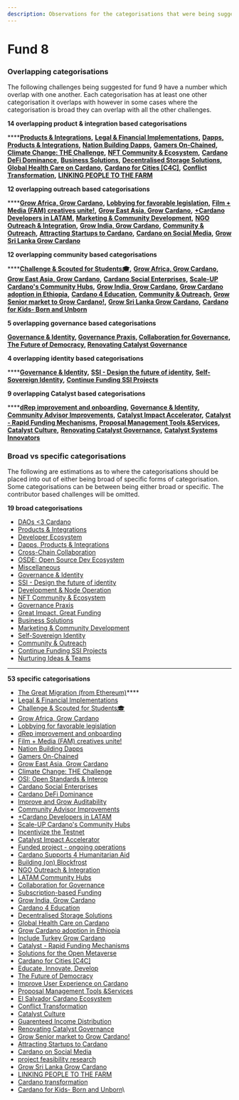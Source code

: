 ```yaml
---
description: Observations for the categorisations that were being suggested for fund 9
---
```


# Fund 8

### Overlapping categorisations

The following challenges being suggested for fund 9 have a number which overlap with one another. Each categorisation has at least one other categorisation it overlaps with however in some cases where the categorisation is broad they can overlap with all the other challenges.



**14 overlapping product & integration based categorisations**

****[**Products & Integrations**](https://app.ideascale.com/t/UM5UZBunL)**,** [**Legal & Financial Implementations**](https://app.ideascale.com/t/UM5UZBvbn)**,** [**Dapps, Products & Integrations**](https://app.ideascale.com/t/UM5UZBw78)**,** [**Nation Building Dapps**](https://app.ideascale.com/t/UM5UZBuo2)**,** [**Gamers On-Chained**](https://app.ideascale.com/t/UM5UZBw1o)**,** [**Climate Change: THE Challenge**](https://app.ideascale.com/t/UM5UZBvq4)**,** [**NFT Community & Ecosystem**](https://app.ideascale.com/t/UM5UZBwLV)**,** [**Cardano DeFi Dominance**](https://app.ideascale.com/t/UM5UZBurB)**,** [**Business Solutions**](https://app.ideascale.com/t/UM5UZBvhC)**,** [**Decentralised Storage Solutions**](https://app.ideascale.com/t/UM5UZBuuG)**,** [**Global Health Care on Cardano**](https://app.ideascale.com/t/UM5UZBw4s)**,** [**Cardano for Cities \[C4C\]**](https://app.ideascale.com/t/UM5UZBwDp)**,** [**Conflict Transformation**](https://app.ideascale.com/t/UM5UZBulb)**,** [**LINKING PEOPLE TO THE FARM**](https://app.ideascale.com/t/UM5UZBwPp)



**12 overlapping outreach based categorisations**

****[**Grow Africa, Grow Cardano**](https://app.ideascale.com/t/UM5UZBuk1)**,** [**Lobbying for favorable legislation**](https://app.ideascale.com/t/UM5UZBwe3)**,** [**Film + Media (FAM) creatives unite!**](https://app.ideascale.com/t/UM5UZBuw7)**,** [**Grow East Asia, Grow Cardano**](https://app.ideascale.com/t/UM5UZBvV3)**,** [**+Cardano Developers in LATAM**](https://cardano.ideascale.com/c/idea/405144)**,**  [**Marketing & Community Development**](https://app.ideascale.com/t/UM5UZBwId)**,** [**NGO Outreach & Integration**](https://app.ideascale.com/t/UM5UZBvey)**,** [**Grow India, Grow Cardano**](https://app.ideascale.com/t/UM5UZBumF)**,** [**Community & Outreach**](https://app.ideascale.com/t/UM5UZBunC)**,** [**Attracting Startups to Cardano**](https://app.ideascale.com/t/UM5UZBvur)**,** [**Cardano on Social Media**](https://app.ideascale.com/t/UM5UZBw8V)**,** [**Grow Sri Lanka Grow Cardano**](https://app.ideascale.com/t/UM5UZBurO)



**12 overlapping community based categorisations**

****[**Challenge & Scouted for Students🎓**](https://app.ideascale.com/t/UM5UZBvbE)**,** [**Grow Africa, Grow Cardano**](https://app.ideascale.com/t/UM5UZBuk1)**,** [**Grow East Asia, Grow Cardano**](https://app.ideascale.com/t/UM5UZBvV3)**,** [**Cardano Social Enterprises**](https://app.ideascale.com/t/UM5UZBuod)**,** [**Scale-UP Cardano's Community Hubs**](https://app.ideascale.com/t/UM5UZBukC)**,** [**Grow India, Grow Cardano**](https://app.ideascale.com/t/UM5UZBumF)**,** [**Grow Cardano adoption in Ethiopia**](https://app.ideascale.com/t/UM5UZBu6F)**,** [**Cardano 4 Education**](https://app.ideascale.com/t/UM5UZBwpW)**,** [**Community & Outreach**](https://app.ideascale.com/t/UM5UZBunC)**,** [**Grow Senior market to Grow Cardano!**](https://app.ideascale.com/t/UM5UZBuog)**,** [**Grow Sri Lanka Grow Cardano**](https://app.ideascale.com/t/UM5UZBurO)**,** [**Cardano for Kids- Born and Unborn**](https://app.ideascale.com/t/UM5UZBuqn)



**5 overlapping governance based categorisations** &#x20;

****[**Governance & Identity**](https://app.ideascale.com/t/UM5UZBunV)**,** [**Governance Praxis**](https://app.ideascale.com/t/UM5UZBv6V)**,** [**Collaboration for Governance**](https://app.ideascale.com/t/UM5UZBwWo)**,** [**The Future of Democracy**](https://app.ideascale.com/t/UM5UZBvIA)**,** [**Renovating Catalyst Governance**](https://app.ideascale.com/t/UM5UZBvyp)****



**4 overlapping identity based categorisations**

****[**Governance & Identity**](https://app.ideascale.com/t/UM5UZBunV)**,** [**SSI - Design the future of identity**](https://app.ideascale.com/t/UM5UZBvbo)**,** [**Self-Sovereign Identity**](https://app.ideascale.com/t/UM5UZBwIB)**,** [**Continue Funding SSI Projects**](https://app.ideascale.com/t/UM5UZBvcB)



**9 overlapping Catalyst based categorisations**

****[**dRep improvement and onboarding**](https://app.ideascale.com/t/UM5UZBvsJ)**,** [**Governance & Identity**](https://app.ideascale.com/t/UM5UZBunV)**,** [**Community Advisor Improvements**](https://app.ideascale.com/t/UM5UZBwYx)**,** [**Catalyst Impact Accelerator**](https://app.ideascale.com/t/UM5UZBwWz)**,** [**Catalyst - Rapid Funding Mechanisms**](https://app.ideascale.com/t/UM5UZBumy)**,** [**Proposal Management Tools \&Services**](https://app.ideascale.com/t/UM5UZBweN)**,** [**Catalyst Culture**](https://app.ideascale.com/t/UM5UZBvsH)**,** [**Renovating Catalyst Governance**](https://app.ideascale.com/t/UM5UZBvyp)**,** [**Catalyst Systems Innovators**](https://app.ideascale.com/t/UM5UZBw8W)



### **Broad vs specific categorisations**

The following are estimations as to where the categorisations should be placed into out of either being broad of specific forms of categorisation. Some categorisations can be between being either broad or specific. The contributor based challenges will be omitted.



**19 broad categorisations**

* [DAOs <3 Cardano](https://app.ideascale.com/t/UM5UZBvaV)
* [Products & Integrations](https://app.ideascale.com/t/UM5UZBunL)
* [Developer Ecosystem](https://app.ideascale.com/t/UM5UZBvNu)
* [Dapps, Products & Integrations](https://app.ideascale.com/t/UM5UZBw78)
* [Cross-Chain Collaboration](https://app.ideascale.com/t/UM5UZBunq)
* [OSDE: Open Source Dev Ecosystem](https://app.ideascale.com/t/UM5UZBv0n)
* [Miscellaneous](https://app.ideascale.com/t/UM5UZBwVS)
* [Governance & Identity](https://app.ideascale.com/t/UM5UZBunV)
* [SSI - Design the future of identity](https://app.ideascale.com/t/UM5UZBvbo)
* [Development & Node Operation](https://app.ideascale.com/t/UM5UZBunc)
* [NFT Community & Ecosystem](https://app.ideascale.com/t/UM5UZBwLV)
* [Governance Praxis](https://app.ideascale.com/t/UM5UZBv6V)
* [Great Impact, Great Funding](https://app.ideascale.com/t/UM5UZBvGN)
* [Business Solutions](https://app.ideascale.com/t/UM5UZBvhC)
* [Marketing & Community Development](https://app.ideascale.com/t/UM5UZBwId)
* [Self-Sovereign Identity](https://app.ideascale.com/t/UM5UZBwIB)
* [Community & Outreach](https://app.ideascale.com/t/UM5UZBunC)
* [Continue Funding SSI Projects](https://app.ideascale.com/t/UM5UZBvcB)
* [Nurturing Ideas & Teams](https://app.ideascale.com/t/UM5UZBwQq)

****

**53 specific categorisations**

* [The Great Migration (from Ethereum)](https://app.ideascale.com/t/UM5UZBw7N)****
* [Legal & Financial Implementations](https://app.ideascale.com/t/UM5UZBvbn)
* [Challenge & Scouted for Students🎓](https://app.ideascale.com/t/UM5UZBvbE)
* [Grow Africa, Grow Cardano](https://app.ideascale.com/t/UM5UZBuk1)
* [Lobbying for favorable legislation](https://app.ideascale.com/t/UM5UZBwe3)
* [dRep improvement and onboarding](https://app.ideascale.com/t/UM5UZBvsJ)
* [Film + Media (FAM) creatives unite!](https://app.ideascale.com/t/UM5UZBuw7)
* [Nation Building Dapps](https://app.ideascale.com/t/UM5UZBuo2)
* [Gamers On-Chained](https://app.ideascale.com/t/UM5UZBw1o)
* [Grow East Asia, Grow Cardano](https://app.ideascale.com/t/UM5UZBvV3)
* [Climate Change: THE Challenge](https://app.ideascale.com/t/UM5UZBvq4)
* [OSI: Open Standards & Interop](https://app.ideascale.com/t/UM5UZBw0I)
* [Cardano Social Enterprises](https://app.ideascale.com/t/UM5UZBuod)
* [Cardano DeFi Dominance](https://app.ideascale.com/t/UM5UZBurB)
* [Improve and Grow Auditability](https://app.ideascale.com/t/UM5UZButw)
* [Community Advisor Improvements](https://app.ideascale.com/t/UM5UZBwYx)
* [+Cardano Developers in LATAM](https://cardano.ideascale.com/c/idea/405144)
* [Scale-UP Cardano's Community Hubs](https://app.ideascale.com/t/UM5UZBukC)
* [Incentivize the Testnet](https://app.ideascale.com/t/UM5UZBvGF)
* [Catalyst Impact Accelerator](https://app.ideascale.com/t/UM5UZBwWz)
* [Funded project - ongoing operations](https://app.ideascale.com/t/UM5UZBvcH)
* [Cardano Supports 4 Humanitarian Aid](https://app.ideascale.com/t/UM5UZBw6o)
* [Building (on) Blockfrost](https://app.ideascale.com/t/UM5UZBvum)&#x20;
* [NGO Outreach & Integration](https://app.ideascale.com/t/UM5UZBvey)
* [LATAM Community Hubs](https://app.ideascale.com/t/UM5UZBvQT)
* [Collaboration for Governance](https://app.ideascale.com/t/UM5UZBwWo)
* [Subscription-based Funding](https://app.ideascale.com/t/UM5UZBvgw)
* [Grow India, Grow Cardano](https://app.ideascale.com/t/UM5UZBumF)
* [Cardano 4 Education](https://app.ideascale.com/t/UM5UZBwpW)
* [Decentralised Storage Solutions](https://app.ideascale.com/t/UM5UZBuuG)
* [Global Health Care on Cardano](https://app.ideascale.com/t/UM5UZBw4s)
* [Grow Cardano adoption in Ethiopia](https://app.ideascale.com/t/UM5UZBu6F)
* [Include Turkey Grow Cardano](https://app.ideascale.com/t/UM5UZBvG5)
* [Catalyst - Rapid Funding Mechanisms](https://app.ideascale.com/t/UM5UZBumy)
* [Solutions for the Open Metaverse](https://app.ideascale.com/t/UM5UZBvAW)
* [Cardano for Cities \[C4C\]](https://app.ideascale.com/t/UM5UZBwDp)
* [Educate, Innovate, Develop](https://app.ideascale.com/t/UM5UZBwKq)
* [The Future of Democracy](https://app.ideascale.com/t/UM5UZBvIA)
* [Improve User Experience on Cardano](https://app.ideascale.com/t/UM5UZBwnf)
* [Proposal Management Tools \&Services](https://app.ideascale.com/t/UM5UZBweN)
* [El Salvador Cardano Ecosystem](https://app.ideascale.com/t/UM5UZBvpq)
* [Conflict Transformation](https://app.ideascale.com/t/UM5UZBulb)
* [Catalyst Culture](https://app.ideascale.com/t/UM5UZBvsH)
* [Guarenteed Income Distribution](https://app.ideascale.com/t/UM5UZBvi0)
* [Renovating Catalyst Governance](https://app.ideascale.com/t/UM5UZBvyp)
* [Grow Senior market to Grow Cardano!](https://app.ideascale.com/t/UM5UZBuog)
* [Attracting Startups to Cardano](https://app.ideascale.com/t/UM5UZBvur)
* [Cardano on Social Media](https://app.ideascale.com/t/UM5UZBw8V)
* [project feasibility research](https://app.ideascale.com/t/UM5UZBu3i)
* [Grow Sri Lanka Grow Cardano](https://app.ideascale.com/t/UM5UZBurO)
* [LINKING PEOPLE TO THE FARM](https://app.ideascale.com/t/UM5UZBwPp)
* [Cardano transformation](https://app.ideascale.com/t/UM5UZBvmE)
* [Cardano for Kids- Born and Unborn](https://app.ideascale.com/t/UM5UZBuqn)\
